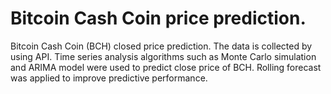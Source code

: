 # Bitcoin Cash Coin price prediction.
Bitcoin Cash Coin (BCH) closed price prediction. The data is collected by using API. Time series analysis algorithms such as Monte Carlo simulation and ARIMA model were used to predict close price of BCH. Rolling forecast was applied to improve predictive performance.
